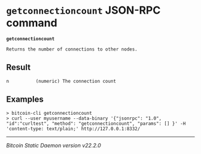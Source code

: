 `getconnectioncount` JSON-RPC command
=====================================

**`getconnectioncount`**

```
Returns the number of connections to other nodes.
```

Result
------

```
n          (numeric) The connection count
```

Examples
--------

```
> bitcoin-cli getconnectioncount
> curl --user myusername --data-binary '{"jsonrpc": "1.0", "id":"curltest", "method": "getconnectioncount", "params": [] }' -H 'content-type: text/plain;' http://127.0.0.1:8332/
```

***

*Bitcoin Static Daemon version v22.2.0*
